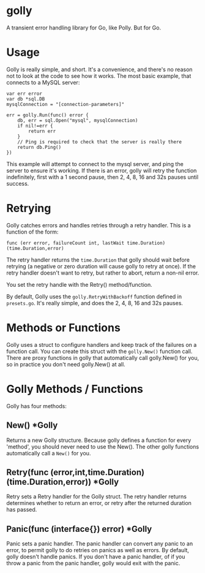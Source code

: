 # golly
A transient error handling library for Go, like Polly. But for Go.

# Usage

Golly is really simple, and short. It's a convenience, and there's no reason not to look at the code to see how it works. The most basic example, that connects to a MySQL server:

	var err error
	var db *sql.DB
	mysqlConnection = "[connection-parameters]"

	err = golly.Run(func() error {
		db, err = sql.Open("mysql", mysqlConnection)
		if nil!=err {
			return err
		}
		// Ping is required to check that the server is really there
		return db.Ping()
	})

This example will attempt to connect to the mysql server, and ping the server to ensure it's working. If there is an error, golly will retry the function indefinitely, first with a 1 second pause, then 2, 4, 8, 16 and 32s pauses until success.

# Retrying

Golly catches errors and handles retries through a retry handler. This is a function of the form:

	func (err error, failureCount int, lastWait time.Duration) (time.Duration,error)

The retry handler returns the `time.Duration` that golly should wait before retrying (a negative or zero duration will cause golly to retry at once). If the retry handler doesn't want to retry, but rather to abort, return a non-nil error.

You set the retry handle with the Retry() method/function.

By default, Golly uses the `golly.RetryWithBackoff` function defined in `presets.go`. It's really simple, and does the 2, 4, 8, 16 and 32s pauses.

# Methods or Functions

Golly uses a struct to configure handlers and keep track of the failures on a function call. You can create this struct with the `golly.New()` function call. There are proxy functions in golly that automatically call golly.New() for you, so in practice you don't need golly.New() at all.

# Golly Methods / Functions

Golly has four methods:

## New() *Golly
Returns a new Golly structure. Because golly defines a function for every 'method', you should never need to use the New(). The other golly functions automatically call a `New()` for you.

## Retry(func (error,int,time.Duration) (time.Duration,error)) *Golly
Retry sets a Retry handler for the Golly struct. The retry handler returns determines whether to return an error, or retry after the returned duration has passed.

## Panic(func (interface{}) error) *Golly
Panic sets a panic handler. The panic handler can convert any panic to an error, to permit golly to do retries on panics as well as errors. By default, golly doesn't handle panics. If you don't have a panic handler, of if you throw a panic from the panic handler, golly would exit with the panic.







